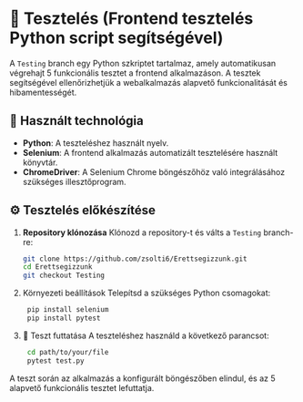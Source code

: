 # 🧪 Tesztelés (Frontend tesztelés Python script segítségével)

A `Testing` branch egy Python szkriptet tartalmaz, amely automatikusan végrehajt 5 funkcionális tesztet a frontend alkalmazáson. A tesztek segítségével ellenőrizhetjük a webalkalmazás alapvető funkcionalitását és hibamentességét.

## 🔧 Használt technológia

- **Python**: A teszteléshez használt nyelv.
- **Selenium**: A frontend alkalmazás automatizált tesztelésére használt könyvtár.
- **ChromeDriver**: A Selenium Chrome böngészőhöz való integrálásához szükséges illesztőprogram.

## ⚙️ Tesztelés előkészítése

1. **Repository klónozása**
   Klónozd a repository-t és válts a `Testing` branch-re:
   ```bash
   git clone https://github.com/zsolti6/Erettsegizzunk.git
   cd Erettsegizzunk
   git checkout Testing
   ```

2. Környezeti beállítások Telepítsd a szükséges Python csomagokat:
   ```bash
    pip install selenium
    pip install pytest
   ```

3. 🧪 Teszt futtatása
   A teszteléshez használd a következő parancsot:
   ```bash
    cd path/to/your/file
    pytest test.py
   ```
A teszt során az alkalmazás a konfigurált böngészőben elindul, és az 5 alapvető funkcionális tesztet lefuttatja.
